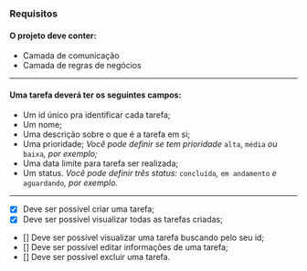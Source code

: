 ### Requisitos

#### O projeto deve conter: 

- Camada de comunicação
- Camada de regras de negócios

---

#### Uma tarefa deverá ter os seguintes campos:

- Um id único pra identificar cada tarefa;
- Um nome;
- Uma descrição sobre o que é a tarefa em si;
- Uma prioridade;
*Você pode definir se tem prioridade* `alta`, `média` *ou* `baixa`*, por exemplo;*
- Uma data limite para tarefa ser realizada;
- Um status.
*Você pode definir três status:* `concluída`*,* `em andamento` *e* `aguardando`*, por exemplo.*

---

- [X] Deve ser possível criar uma tarefa;
- [X] Deve ser possível visualizar todas as tarefas criadas;
- [] Deve ser possível visualizar uma tarefa buscando pelo seu id;
- [] Deve ser possível editar informações de uma tarefa;
- [] Deve ser possível excluir uma tarefa.
